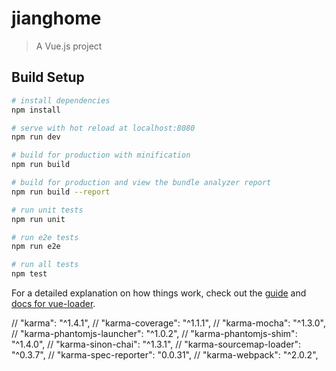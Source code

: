 # jianghome

> A Vue.js project

## Build Setup

``` bash
# install dependencies
npm install

# serve with hot reload at localhost:8080
npm run dev

# build for production with minification
npm run build

# build for production and view the bundle analyzer report
npm run build --report

# run unit tests
npm run unit

# run e2e tests
npm run e2e

# run all tests
npm test
```

For a detailed explanation on how things work, check out the [guide](http://vuejs-templates.github.io/webpack/) and [docs for vue-loader](http://vuejs.github.io/vue-loader).



// "karma": "^1.4.1",
// "karma-coverage": "^1.1.1",
// "karma-mocha": "^1.3.0",
// "karma-phantomjs-launcher": "^1.0.2",
// "karma-phantomjs-shim": "^1.4.0",
// "karma-sinon-chai": "^1.3.1",
// "karma-sourcemap-loader": "^0.3.7",
// "karma-spec-reporter": "0.0.31",
// "karma-webpack": "^2.0.2",